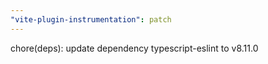 ```yaml
---
"vite-plugin-instrumentation": patch
---
```


chore(deps): update dependency typescript-eslint to v8.11.0
